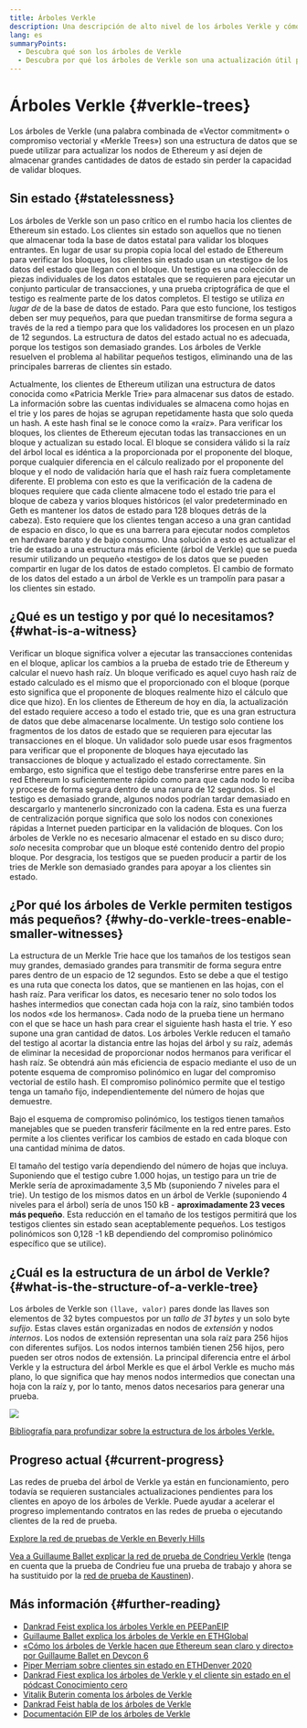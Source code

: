 ```yaml
---
title: Árboles Verkle
description: Una descripción de alto nivel de los árboles Verkle y cómo se utilizarán para actualizar Ethereum
lang: es
summaryPoints:
  - Descubra qué son los árboles de Verkle
  - Descubra por qué los árboles de Verkle son una actualización útil para Ethereum
---
```


# Árboles Verkle {#verkle-trees}

Los árboles de Verkle (una palabra combinada de «Vector commitment» o compromiso vectorial y «Merkle Trees») son una estructura de datos que se puede utilizar para actualizar los nodos de Ethereum y así dejen de almacenar grandes cantidades de datos de estado sin perder la capacidad de validar bloques.

## Sin estado {#statelessness}

Los árboles de Verkle son un paso crítico en el rumbo hacia los clientes de Ethereum sin estado. Los clientes sin estado son aquellos que no tienen que almacenar toda la base de datos estatal para validar los bloques entrantes. En lugar de usar su propia copia local del estado de Ethereum para verificar los bloques, los clientes sin estado usan un «testigo» de los datos del estado que llegan con el bloque. Un testigo es una colección de piezas individuales de los datos estatales que se requieren para ejecutar un conjunto particular de transacciones, y una prueba criptográfica de que el testigo es realmente parte de los datos completos. El testigo se utiliza _en lugar de_ de la base de datos de estado. Para que esto funcione, los testigos deben ser muy pequeños, para que puedan transmitirse de forma segura a través de la red a tiempo para que los validadores los procesen en un plazo de 12 segundos. La estructura de datos del estado actual no es adecuada, porque los testigos son demasiado grandes. Los árboles de Verkle resuelven el problema al habilitar pequeños testigos, eliminando una de las principales barreras de clientes sin estado.

<ExpandableCard title="¿Por qué queremos clientes sin estado?" eventCategory="/roadmap/verkle-trees" eventName="clicked why do we want stateless clients?">

Actualmente, los clientes de Ethereum utilizan una estructura de datos conocida como «Patricia Merkle Trie» para almacenar sus datos de estado. La información sobre las cuentas individuales se almacena como hojas en el trie y los pares de hojas se agrupan repetidamente hasta que solo queda un hash. A este hash final se le conoce como la «raíz». Para verificar los bloques, los clientes de Ethereum ejecutan todas las transacciones en un bloque y actualizan su estado local. El bloque se considera válido si la raíz del árbol local es idéntica a la proporcionada por el proponente del bloque, porque cualquier diferencia en el cálculo realizado por el proponente del bloque y el nodo de validación haría que el hash raíz fuera completamente diferente. El problema con esto es que la verificación de la cadena de bloques requiere que cada cliente almacene todo el estado trie para el bloque de cabeza y varios bloques históricos (el valor predeterminado en Geth es mantener los datos de estado para 128 bloques detrás de la cabeza). Esto requiere que los clientes tengan acceso a una gran cantidad de espacio en disco, lo que es una barrera para ejecutar nodos completos en hardware barato y de bajo consumo. Una solución a esto es actualizar el trie de estado a una estructura más eficiente (árbol de Verkle) que se pueda resumir utilizando un pequeño «testigo» de los datos que se pueden compartir en lugar de los datos de estado completos. El cambio de formato de los datos del estado a un árbol de Verkle es un trampolín para pasar a los clientes sin estado.

</ExpandableCard>

## ¿Qué es un testigo y por qué lo necesitamos? {#what-is-a-witness}

Verificar un bloque significa volver a ejecutar las transacciones contenidas en el bloque, aplicar los cambios a la prueba de estado trie de Ethereum y calcular el nuevo hash raíz. Un bloque verificado es aquel cuyo hash raíz de estado calculado es el mismo que el proporcionado con el bloque (porque esto significa que el proponente de bloques realmente hizo el cálculo que dice que hizo). En los clientes de Ethereum de hoy en día, la actualización del estado requiere acceso a todo el estado trie, que es una gran estructura de datos que debe almacenarse localmente. Un testigo solo contiene los fragmentos de los datos de estado que se requieren para ejecutar las transacciones en el bloque. Un validador solo puede usar esos fragmentos para verificar que el proponente de bloques haya ejecutado las transacciones de bloque y actualizado el estado correctamente. Sin embargo, esto significa que el testigo debe transferirse entre pares en la red Ethereum lo suficientemente rápido como para que cada nodo lo reciba y procese de forma segura dentro de una ranura de 12 segundos. Si el testigo es demasiado grande, algunos nodos podrían tardar demasiado en descargarlo y mantenerlo sincronizado con la cadena. Esta es una fuerza de centralización porque significa que solo los nodos con conexiones rápidas a Internet pueden participar en la validación de bloques. Con los árboles de Verkle no es necesario almacenar el estado en su disco duro; _solo_ necesita comprobar que un bloque esté contenido dentro del propio bloque. Por desgracia, los testigos que se pueden producir a partir de los tries de Merkle son demasiado grandes para apoyar a los clientes sin estado.

## ¿Por qué los árboles de Verkle permiten testigos más pequeños? {#why-do-verkle-trees-enable-smaller-witnesses}

La estructura de un Merkle Trie hace que los tamaños de los testigos sean muy grandes, demasiado grandes para transmitir de forma segura entre pares dentro de un espacio de 12 segundos. Esto se debe a que el testigo es una ruta que conecta los datos, que se mantienen en las hojas, con el hash raíz. Para verificar los datos, es necesario tener no solo todos los hashes intermedios que conectan cada hoja con la raíz, sino también todos los nodos «de los hermanos». Cada nodo de la prueba tiene un hermano con el que se hace un hash para crear el siguiente hash hasta el trie. Y eso supone una gran cantidad de datos. Los árboles Verkle reducen el tamaño del testigo al acortar la distancia entre las hojas del árbol y su raíz, además de eliminar la necesidad de proporcionar nodos hermanos para verificar el hash raíz. Se obtendrá aún más eficiencia de espacio mediante el uso de un potente esquema de compromiso polinómico en lugar del compromiso vectorial de estilo hash. El compromiso polinómico permite que el testigo tenga un tamaño fijo, independientemente del número de hojas que demuestre.

Bajo el esquema de compromiso polinómico, los testigos tienen tamaños manejables que se pueden transferir fácilmente en la red entre pares. Esto permite a los clientes verificar los cambios de estado en cada bloque con una cantidad mínima de datos.

<ExpandableCard title="¿Cuánto pueden reducir exactamente los árboles de Verkle el tamaño de los testigos?" eventCategory="/roadmap/verkle-trees" eventName="clicked exactly how much can Verkle trees reduce witness size?">

El tamaño del testigo varía dependiendo del número de hojas que incluya. Suponiendo que el testigo cubre 1.000 hojas, un testigo para un trie de Merkle sería de aproximadamente 3,5 Mb (suponiendo 7 niveles para el trie). Un testigo de los mismos datos en un árbol de Verkle (suponiendo 4 niveles para el árbol) sería de unos 150 kB - **aproximadamente 23 veces más pequeño**. Esta reducción en el tamaño de los testigos permitirá que los testigos clientes sin estado sean aceptablemente pequeños. Los testigos polinómicos son 0,128 -1 kB dependiendo del compromiso polinómico específico que se utilice).

</ExpandableCard>

## ¿Cuál es la estructura de un árbol de Verkle? {#what-is-the-structure-of-a-verkle-tree}

Los árboles de Verkle son `(llave, valor)` pares donde las llaves son elementos de 32 bytes compuestos por un _tallo de 31 bytes_ y un solo byte _sufijo_. Estas claves están organizadas en nodos de _extensión_ y nodos _internos_. Los nodos de extensión representan una sola raíz para 256 hijos con diferentes sufijos. Los nodos internos también tienen 256 hijos, pero pueden ser otros nodos de extensión. La principal diferencia entre el árbol Verkle y la estructura del árbol Merkle es que el árbol Verkle es mucho más plano, lo que significa que hay menos nodos intermedios que conectan una hoja con la raíz y, por lo tanto, menos datos necesarios para generar una prueba.

![](./verkle.png)

[Bibliografía para profundizar sobre la estructura de los árboles Verkle.](https://blog.ethereum.org/2021/12/02/verkle-tree-structure)

## Progreso actual {#current-progress}

Las redes de prueba del árbol de Verkle ya están en funcionamiento, pero todavía se requieren sustanciales actualizaciones pendientes para los clientes en apoyo de los árboles de Verkle. Puede ayudar a acelerar el progreso implementando contratos en las redes de prueba o ejecutando clientes de la red de prueba.

[Explore la red de pruebas de Verkle en Beverly Hills](https://beverlyhills.ethpandaops.io)

[Vea a Guillaume Ballet explicar la red de prueba de Condrieu Verkle](https://www.youtube.com/watch?v=cPLHFBeC0Vg) (tenga en cuenta que la prueba de Condrieu fue una prueba de trabajo y ahora se ha sustituido por la [red de prueba de Kaustinen](https://kaustinen.ethdevops.io)).

## Más información {#further-reading}

- [Dankrad Feist explica los árboles Verkle en PEEPanEIP](https://www.youtube.com/watch?v=RGJOQHzg3UQ)
- [Guillaume Ballet explica los árboles de Verkle en ETHGlobal](https://www.youtube.com/watch?v=f7bEtX3Z57o)
- [«Cómo los árboles de Verkle hacen que Ethereum sean claro y directo» por Guillaume Ballet en Devcon 6](https://www.youtube.com/watch?v=Q7rStTKwuYs)
- [Piper Merriam sobre clientes sin estado en ETHDenver 2020](https://www.youtube.com/watch?v=0yiZJNciIJ4)
- [Dankrad Fiest explica los árboles de Verkle y el cliente sin estado en el pódcast Conocimiento cero](https://zeroknowledge.fm/episode-202-stateless-ethereum-verkle-tries-with-dankrad-feist/)
- [Vitalik Buterin comenta los árboles de Verkle](https://vitalik.eth.limo/general/2021/06/18/verkle.html)
- [Dankrad Feist habla de los árboles de Verkle](https://dankradfeist.de/ethereum/2021/06/18/verkle-trie-for-eth1.html)
- [Documentación EIP de los árboles de Verkle](https://notes.ethereum.org/@vbuterin/verkle_tree_eip#Illustration)
